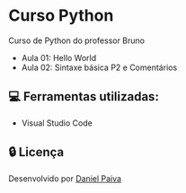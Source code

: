 # Curso Python

Curso de Python do professor Bruno
- Aula 01: Hello World
- Aula 02: Sintaxe básica P2 e Comentários
## :computer: Ferramentas utilizadas:

- Visual Studio Code

## :lock: Licença

Desenvolvido por <a href="https://www.linkedin.com/in/danhpaiva/">Daniel Paiva</a>